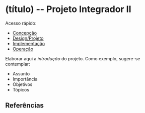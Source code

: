 # (título) -- Projeto Integrador II

Acesso rápido:
  - [Concepção](./Concepção.md)
  - [Design/Projeto](./Design.md)
  - [Implementação](./Implementação.md)
  - [Operação](./Operação.md)

Elaborar aqui a _introdução_ do projeto. Como exemplo, sugere-se contemplar:

- Assunto
- Importância
- Objetivos
- Tópicos

## Referências
